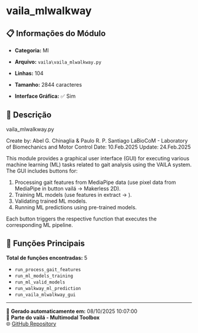 # vaila_mlwalkway

## 📋 Informações do Módulo

- **Categoria:** Ml
- **Arquivo:** `vaila\vaila_mlwalkway.py`
- **Linhas:** 104
- **Tamanho:** 2844 caracteres


- **Interface Gráfica:** ✅ Sim

## 📖 Descrição


vaila_mlwalkway.py

Create by: Abel G. Chinaglia & Paulo R. P. Santiago
LaBioCoM - Laboratory of Biomechanics and Motor Control
Date: 10.Feb.2025
Update: 24.Feb.2025

This module provides a graphical user interface (GUI) for executing various machine learning (ML) tasks related to gait analysis using the VAILA system. The GUI includes buttons for:
1. Processing gait features from MediaPipe data (use pixel data from MediaPipe in button vailá -> Makerless 2D).
2. Training ML models (use features in extract  -> ).
3. Validating trained ML models.
4. Running ML predictions using pre-trained models.

Each button triggers the respective function that executes the corresponding ML pipeline.



## 🔧 Funções Principais

**Total de funções encontradas:** 5

- `run_process_gait_features`
- `run_ml_models_training`
- `run_ml_valid_models`
- `run_walkway_ml_prediction`
- `run_vaila_mlwalkway_gui`




---

📅 **Gerado automaticamente em:** 08/10/2025 10:07:00  
🔗 **Parte do vailá - Multimodal Toolbox**  
🌐 [GitHub Repository](https://github.com/vaila-multimodaltoolbox/vaila)
